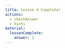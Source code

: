 ```yaml
---
title: Lesson 4 Complete!
actions:
  - checkAnswer
  - hints
material:
  lessonComplete:
    answer: 1
---
```

